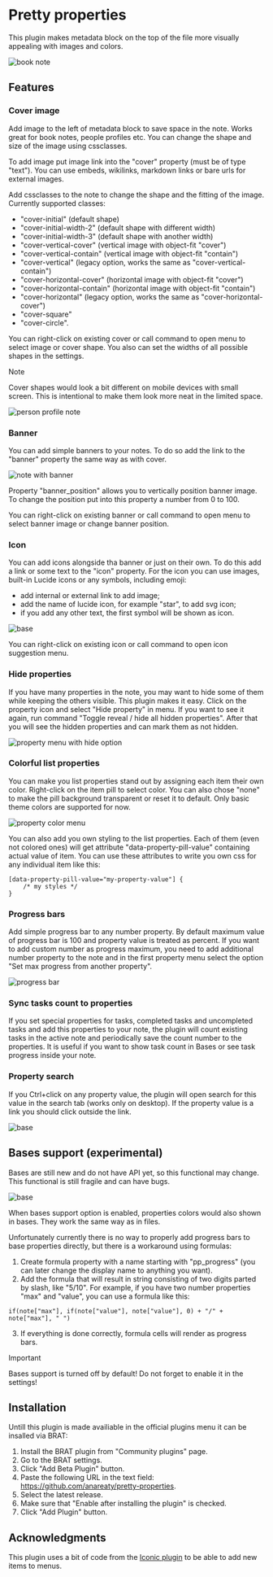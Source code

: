 # Pretty properties

This plugin makes metadata block on the top of the file more visually appealing with images and colors.

![book note](images/image-1.png)

## Features

### Cover image

Add image to the left of metadata block to save space in the note. Works great for book notes, people profiles etc. You can change the shape and size of the image using cssclasses.

To add image put image link into the "cover" property (must be of type "text"). You can use embeds,  wikilinks, markdown links or bare urls for external images. 

Add cssclasses to the note to change the shape and the fitting of the image. Currently supported classes:
- "cover-initial" (default shape)
- "cover-initial-width-2" (default shape with different width)
- "cover-initial-width-3" (default shape with another width)
- "cover-vertical-cover" (vertical image with object-fit "cover")
- "cover-vertical-contain" (vertical image with object-fit "contain")
- "cover-vertical" (legacy option, works the same as "cover-vertical-contain")
- "cover-horizontal-cover" (horizontal image with object-fit "cover")
- "cover-horizontal-contain" (horizontal image with object-fit "contain")
- "cover-horizontal" (legacy option, works the same as "cover-horizontal-cover")
- "cover-square" 
- "cover-circle". 

You can right-click on existing cover or call command to open menu to select image or cover shape. You also can set the widths of all possible shapes in the settings.

> [!NOTE]  
> Cover shapes would look a bit different on mobile devices with small screen. This is intentional to make them look more neat in the limited space.

![person profile note](images/image-2.png)

### Banner

You can add simple banners to your notes. To do so add the link to the "banner" property the same way as with cover. 

![note with banner](images/image-3.png)

Property "banner_position" allows you to vertically position banner image. To change the position put into this property a number from 0 to 100.

You can right-click on existing banner or call command to open menu to select banner image or change banner position.

### Icon

You can add icons alongside tha banner or just on their own. To do this add a link or some text to the "icon" property. For the icon you can use images, built-in Lucide icons or any symbols, including emoji:
- add internal or external link to add image;
- add the name of lucide icon, for example "star", to add svg icon;
- if you add any other text, the first symbol will be shown as icon.

![base](images/image_icon.png)

You can right-click on existing icon or call command to open icon suggestion menu.

### Hide properties

If you have many properties in the note, you may want to hide some of them while keeping the others visible. This plugin makes it easy. Click on the property icon and select "Hide property" in menu. If you want to see it again, run command "Toggle reveal / hide all hidden properties". After that you will see the hidden properties and can mark them as not hidden.

![property menu with hide option](images/image-4.png)

### Colorful list properties

You can make you list properties stand out by assigning each item their own color. Right-click on the item pill to select color. You can also chose "none" to make the pill background transparent or reset it to default. Only basic theme colors are supported for now.

![property color menu](images/image-5.png)

You can also add you own styling to the list properties. Each of them (even not colored ones) will get attribute "data-property-pill-value" containing actual value of item. You can use these attributes to write you own css for any individual item like this:

```
[data-property-pill-value="my-property-value"] {
    /* my styles */
}
```

### Progress bars

Add simple progress bar to any number property. By default maximum value of progress bar is 100 and property value is treated as percent. If you want to add custom number as progress maximum, you need to add additional number property to the note and in the first property menu select the option "Set max progress from another property".

![progress bar](images/image-6.png)

### Sync tasks count to properties

If you set special properties for tasks, completed tasks and uncompleted tasks and add this properties to your note, the plugin will count existing tasks in the active note and periodically save the count number to the properties. It is useful if you want to show task count in Bases or see task progress inside your note.

### Property search

If you Ctrl+click on any property value, the plugin will open search for this value in the search tab (works only on desktop). If the property value is a link you should click outside the link.

![base](images/image_search.png)

## Bases support (experimental)

Bases are still new and do not have API yet, so this functional may change. This functional is still fragile and can have bugs.

![base](images/image_base.png)

When bases support option is enabled, properties colors would also shown in bases. They work the same way as in files.

Unfortunately currently there is no way to properly add progress bars to base properties directly, but there is a workaround using formulas:

1. Create formula property with a name starting with "pp_progress" (you can later change the display name to anything you want).
2. Add the formula that will result in string consisting of two digits parted by slash, like "5/10". For example, if you have two number properties "max" and "value", you can use a formula like this: 
```
if(note["max"], if(note["value"], note["value"], 0) + "/" + note["max"], " ")
```
3. If everything is done correctly, formula cells will render as progress bars.

> [!IMPORTANT]  
> Bases support is turned off by default! Do not forget to enable it in the settings!

## Installation

Untill this plugin is made availiable in the official plugins menu it can be insalled via BRAT:

1. Install the BRAT plugin from "Community plugins" page.
2. Go to the BRAT settings.
3. Click "Add Beta Plugin" button.
4. Paste the following URL in the text field: https://github.com/anareaty/pretty-properties.
5. Select the latest release.
6. Make sure that "Enable after installing the plugin" is checked.
7. Click "Add Plugin" button.

## Acknowledgments

This plugin uses a bit of code from the [Iconic plugin](https://github.com/gfxholo/iconic) to be able to add new items to menus. 
